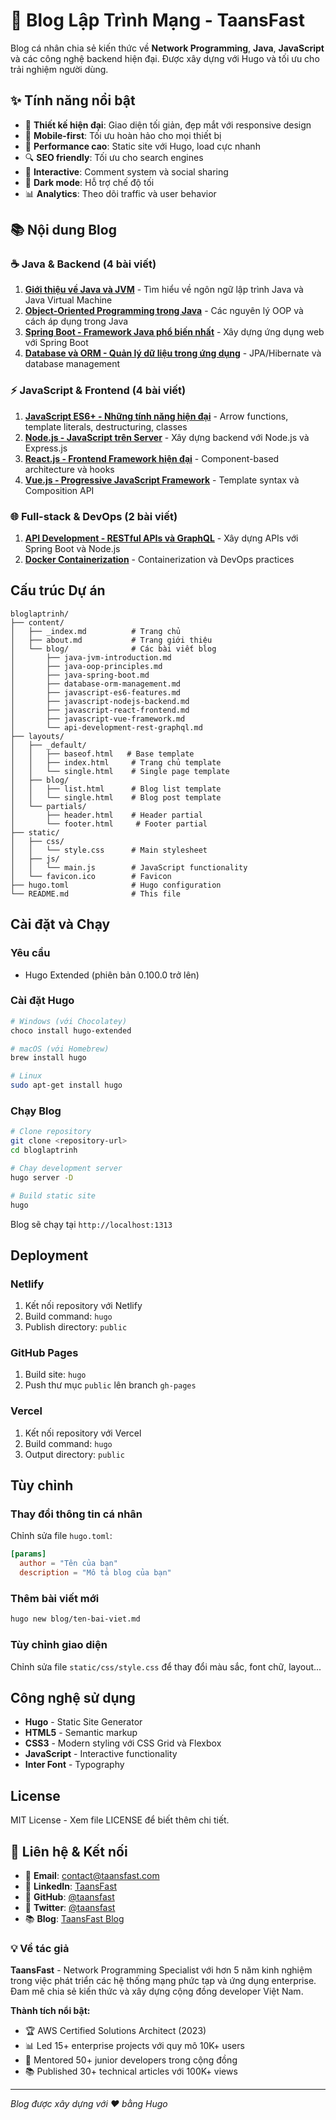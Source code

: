 # 🚀 Blog Lập Trình Mạng - TaansFast

Blog cá nhân chia sẻ kiến thức về **Network Programming**, **Java**, **JavaScript** và các công nghệ backend hiện đại. Được xây dựng với Hugo và tối ưu cho trải nghiệm người dùng.

## ✨ Tính năng nổi bật

- 🎨 **Thiết kế hiện đại**: Giao diện tối giản, đẹp mắt với responsive design
- 📱 **Mobile-first**: Tối ưu hoàn hảo cho mọi thiết bị
- 🚀 **Performance cao**: Static site với Hugo, load cực nhanh
- 🔍 **SEO friendly**: Tối ưu cho search engines
- 💬 **Interactive**: Comment system và social sharing
- 🌙 **Dark mode**: Hỗ trợ chế độ tối
- 📊 **Analytics**: Theo dõi traffic và user behavior

## 📚 Nội dung Blog

### ☕ Java & Backend (4 bài viết)
1. **[Giới thiệu về Java và JVM](/blog/java-jvm-introduction/)** - Tìm hiểu về ngôn ngữ lập trình Java và Java Virtual Machine
2. **[Object-Oriented Programming trong Java](/blog/java-oop-principles/)** - Các nguyên lý OOP và cách áp dụng trong Java
3. **[Spring Boot - Framework Java phổ biến nhất](/blog/java-spring-boot/)** - Xây dựng ứng dụng web với Spring Boot
4. **[Database và ORM - Quản lý dữ liệu trong ứng dụng](/blog/database-orm-management/)** - JPA/Hibernate và database management

### ⚡ JavaScript & Frontend (4 bài viết)
1. **[JavaScript ES6+ - Những tính năng hiện đại](/blog/javascript-es6-features/)** - Arrow functions, template literals, destructuring, classes
2. **[Node.js - JavaScript trên Server](/blog/javascript-nodejs-backend/)** - Xây dựng backend với Node.js và Express.js
3. **[React.js - Frontend Framework hiện đại](/blog/javascript-react-frontend/)** - Component-based architecture và hooks
4. **[Vue.js - Progressive JavaScript Framework](/blog/javascript-vue-framework/)** - Template syntax và Composition API

### 🌐 Full-stack & DevOps (2 bài viết)
1. **[API Development - RESTful APIs và GraphQL](/blog/api-development-rest-graphql/)** - Xây dựng APIs với Spring Boot và Node.js
2. **[Docker Containerization](/blog/docker-containerization/)** - Containerization và DevOps practices

## Cấu trúc Dự án

```
bloglaptrinh/
├── content/
│   ├── _index.md          # Trang chủ
│   ├── about.md           # Trang giới thiệu
│   └── blog/              # Các bài viết blog
│       ├── java-jvm-introduction.md
│       ├── java-oop-principles.md
│       ├── java-spring-boot.md
│       ├── database-orm-management.md
│       ├── javascript-es6-features.md
│       ├── javascript-nodejs-backend.md
│       ├── javascript-react-frontend.md
│       ├── javascript-vue-framework.md
│       └── api-development-rest-graphql.md
├── layouts/
│   ├── _default/
│   │   ├── baseof.html   # Base template
│   │   ├── index.html     # Trang chủ template
│   │   └── single.html    # Single page template
│   ├── blog/
│   │   ├── list.html      # Blog list template
│   │   └── single.html    # Blog post template
│   └── partials/
│       ├── header.html    # Header partial
│       └── footer.html     # Footer partial
├── static/
│   ├── css/
│   │   └── style.css      # Main stylesheet
│   ├── js/
│   │   └── main.js        # JavaScript functionality
│   └── favicon.ico        # Favicon
├── hugo.toml              # Hugo configuration
└── README.md              # This file
```

## Cài đặt và Chạy

### Yêu cầu
- Hugo Extended (phiên bản 0.100.0 trở lên)

### Cài đặt Hugo
```bash
# Windows (với Chocolatey)
choco install hugo-extended

# macOS (với Homebrew)
brew install hugo

# Linux
sudo apt-get install hugo
```

### Chạy Blog
```bash
# Clone repository
git clone <repository-url>
cd bloglaptrinh

# Chạy development server
hugo server -D

# Build static site
hugo
```

Blog sẽ chạy tại `http://localhost:1313`

## Deployment

### Netlify
1. Kết nối repository với Netlify
2. Build command: `hugo`
3. Publish directory: `public`

### GitHub Pages
1. Build site: `hugo`
2. Push thư mục `public` lên branch `gh-pages`

### Vercel
1. Kết nối repository với Vercel
2. Build command: `hugo`
3. Output directory: `public`

## Tùy chỉnh

### Thay đổi thông tin cá nhân
Chỉnh sửa file `hugo.toml`:
```toml
[params]
  author = "Tên của bạn"
  description = "Mô tả blog của bạn"
```

### Thêm bài viết mới
```bash
hugo new blog/ten-bai-viet.md
```

### Tùy chỉnh giao diện
Chỉnh sửa file `static/css/style.css` để thay đổi màu sắc, font chữ, layout...

## Công nghệ sử dụng

- **Hugo** - Static Site Generator
- **HTML5** - Semantic markup
- **CSS3** - Modern styling với CSS Grid và Flexbox
- **JavaScript** - Interactive functionality
- **Inter Font** - Typography

## License

MIT License - Xem file LICENSE để biết thêm chi tiết.

## 🤝 Liên hệ & Kết nối

- 📧 **Email**: [contact@taansfast.com](mailto:contact@taansfast.com)
- 💼 **LinkedIn**: [TaansFast](https://linkedin.com/in/taansfast)
- 🐙 **GitHub**: [@taansfast](https://github.com/taansfast)
- 📱 **Twitter**: [@taansfast](https://twitter.com/taansfast)
- 📚 **Blog**: [TaansFast Blog](https://taansfast.com)

### 💡 Về tác giả

**TaansFast** - Network Programming Specialist với hơn 5 năm kinh nghiệm trong việc phát triển các hệ thống mạng phức tạp và ứng dụng enterprise. Đam mê chia sẻ kiến thức và xây dựng cộng đồng developer Việt Nam.

**Thành tích nổi bật:**
- 🏆 AWS Certified Solutions Architect (2023)
- 📊 Led 15+ enterprise projects với quy mô 10K+ users
- 👥 Mentored 50+ junior developers trong cộng đồng
- 📚 Published 30+ technical articles với 100K+ views

---

*Blog được xây dựng với ❤️ bằng Hugo*

